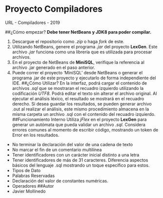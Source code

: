 # Proyecto Compiladores
URL - Compiladores - 2019

##¿Cómo empezar?
**Debe tener NetBeans y JDK8 para poder compilar.**
1. Descargue el repositorio como *.zip* o haga *fork* de este. 
2. Utilizando NetBeans, genere el programa *.jar* del proyecto **LexGen**. Este archivo *.jar* funciona como una librería que es utilizada para procesar archivos.
3. En el proyecto de NetBeans de **MiniSQL**, verifique la referencia al archivo .jar generado en el paso anterior.
4. Puede correr el proyecto ‘MiniSQL’ desde NetBeans o generar el programa .jar de este proyecto y ejecutarlo de forma independiente del IDE.
##¿Cómo Utilizar?
En la interfaz, podrá cargar el contenido de archivos *.sql* que se mostraran el recuadro izquierdo utilizando la codificación *UTF8*. Podrá editar el texto sin alterar el archivo original. Al ejecutar el análisis léxico, el resultado se mostrará en el recuadro derecho. Si desea guardar los resultados, se pueden generar archivo .out al realizar el análisis, este mismo procedimiento almacena en la misma carpeta un archivo .sql con el contenido del recuadro izquierdo.
##Funcionamiento Interno
Utiliza *jFlex* en el proyecto **LexGen** para generar un autómata que pueda validar un archivo *.sql.* Considera errores comunes al momento de escribir código, mostrando un token de Error en los resultados. 
* No terminar la declaración del valor de una cadena de texto
* No marcar el fin de un comentario multilínea
* Tener identificadores con un carácter inicial distinto a una letra
* Tener identificadores de más de 31 caracteres.
Diferencia aspectos básicos del lenguaje .sql mostrando un toque específico para estos.
* Tipos de Dato
* Palabras Reservadas
* Declaración del valor de constantes numéricas.
* Operadores
##Autor
* Javier Mollinedo